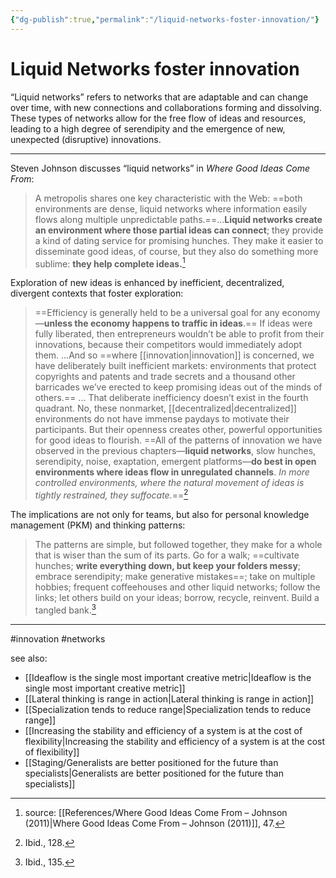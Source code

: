 ```yaml
---
{"dg-publish":true,"permalink":"/liquid-networks-foster-innovation/"}
---
```



# Liquid Networks foster innovation

“Liquid networks” refers to networks that are adaptable and can change over time, with new connections and collaborations forming and dissolving. These types of networks allow for the free flow of ideas and resources, leading to a high degree of serendipity and the emergence of new, unexpected (disruptive) innovations. 

---

Steven Johnson discusses “liquid networks” in *Where Good Ideas Come From*:

> A metropolis shares one key characteristic with the Web: ==both environments are dense, liquid networks where information easily flows along multiple unpredictable paths.==...**Liquid networks create an environment where those partial ideas can connect**; they provide a kind of dating service for promising hunches. They make it easier to disseminate good ideas, of course, but they also do something more sublime: **they help complete ideas.**[^1]

Exploration of new ideas is enhanced by inefficient, decentralized, divergent contexts that foster exploration:

> ==Efficiency is generally held to be a universal goal for any economy—**unless the economy happens to traffic in ideas**.== If ideas were fully liberated, then entrepreneurs wouldn’t be able to profit from their innovations, because their competitors would immediately adopt them. ...And so ==where [[innovation\|innovation]] is concerned, we have deliberately built inefficient markets: environments that protect copyrights and patents and trade secrets and a thousand other barricades we’ve erected to keep promising ideas out of the minds of others.== ... That deliberate inefficiency doesn’t exist in the fourth quadrant. No, these nonmarket, [[decentralized\|decentralized]] environments do not have immense paydays to motivate their participants. But their openness creates other, powerful opportunities for good ideas to flourish. ==All of the patterns of innovation we have observed in the previous chapters—**liquid networks**, slow hunches, serendipity, noise, exaptation, emergent platforms—**do best in open environments where ideas flow in unregulated channels**. *In more controlled environments, where the natural movement of ideas is tightly restrained, they suffocate.*==[^2]

The implications are not only for teams, but also for personal knowledge management (PKM) and thinking patterns:

> The patterns are simple, but followed together, they make for a whole that is wiser than the sum of its parts. Go for a walk; ==cultivate hunches; **write everything down, but keep your folders messy**; embrace serendipity; make generative mistakes==; take on multiple hobbies; frequent coffeehouses and other liquid networks; follow the links; let others build on your ideas; borrow, recycle, reinvent. Build a tangled bank.[^3]

---
#innovation #networks 

see also:
- [[Ideaflow is the single most important creative metric\|Ideaflow is the single most important creative metric]]
- [[Lateral thinking is range in action\|Lateral thinking is range in action]]
- [[Specialization tends to reduce range\|Specialization tends to reduce range]]
- [[Increasing the stability and efficiency of a system is at the cost of flexibility\|Increasing the stability and efficiency of a system is at the cost of flexibility]]
- [[Staging/Generalists are better positioned for the future than specialists\|Generalists are better positioned for the future than specialists]]

[^1]:  source: [[References/Where Good Ideas Come From – Johnson (2011)\|Where Good Ideas Come From – Johnson (2011)]], 47.
[^2]: Ibid., 128.
[^3]: Ibid., 135.

